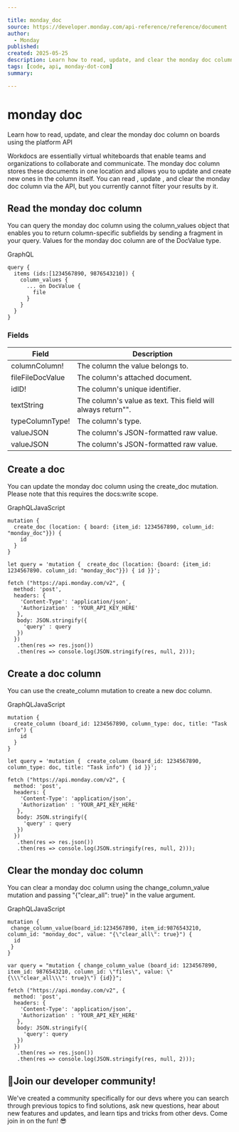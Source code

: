 ```yaml
---

title: monday_doc
source: https://developer.monday.com/api-reference/reference/document
author:
  - Monday
published:
created: 2025-05-25
description: Learn how to read, update, and clear the monday doc column on boards using the platform API
tags: [code, api, monday-dot-com]
summary:

---
```


# monday doc

Learn how to read, update, and clear the monday doc column on boards using the platform API

Workdocs are essentially virtual whiteboards that enable teams and organizations to collaborate and communicate. The monday doc column stores these documents in one location and allows you to update and create new ones in the column itself. You can read , update , and clear the monday doc column via the API, but you currently cannot filter your results by it.

## Read the monday doc column

You can query the monday doc column using the column_values object that enables you to return column-specific subfields by sending a fragment in your query.  Values for the monday doc column are of the DocValue type.

GraphQL
```
query {
  items (ids:[1234567890, 9876543210]) {
    column_values {
      ... on DocValue {
        file
      }
    }
  }
}
```

### Fields

Field | Description
--- | ---
columnColumn! | The column the value belongs to.
fileFileDocValue | The column's attached document.
idID! | The column's unique identifier.
textString | The column's value as text. This field will always return"".
typeColumnType! | The column's type.
valueJSON | The column's JSON-formatted raw value.
valueJSON | The column's JSON-formatted raw value.

## Create a doc

You can update the monday doc column using the create_doc mutation. Please note that this requires the docs:write scope.

GraphQLJavaScript
```
mutation {
  create_doc (location: { board: {item_id: 1234567890, column_id: "monday_doc"}}) {
    id
  }
}
```

```
let query = 'mutation {  create_doc (location: {board: {item_id: 1234567890. column_id: "monday_doc"}}) { id }}';

fetch ("https://api.monday.com/v2", {
  method: 'post',
  headers: {
    'Content-Type': 'application/json',
    'Authorization' : 'YOUR_API_KEY_HERE'
   },
   body: JSON.stringify({
     'query' : query
   })
  })
   .then(res => res.json())
   .then(res => console.log(JSON.stringify(res, null, 2)));
```

## Create a doc column

You can use the create_column mutation to create a new doc column.

GraphQLJavaScript
```
mutation {
  create_column (board_id: 1234567890, column_type: doc, title: "Task info") {
    id
  }
}
```

```
let query = 'mutation {  create_column (board_id: 1234567890, column_type: doc, title: "Task info") { id }}';

fetch ("https://api.monday.com/v2", {
  method: 'post',
  headers: {
    'Content-Type': 'application/json',
    'Authorization' : 'YOUR_API_KEY_HERE'
   },
   body: JSON.stringify({
     'query' : query
   })
  })
   .then(res => res.json())
   .then(res => console.log(JSON.stringify(res, null, 2)));
```

## Clear the monday doc column

You can clear a monday doc column using the change_column_value mutation and passing "{\"clear_all\": true}" in the value argument.

GraphQLJavaScript
```
mutation {
 change_column_value(board_id:1234567890, item_id:9876543210, column_id: "monday_doc", value: "{\"clear_all\": true}") {
  id
 }
}
```

```
var query = "mutation { change_column_value (board_id: 1234567890, item_id: 9876543210, column_id: \"files\", value: \"{\\\"clear_all\\\": true}\") {id}}";

fetch ("https://api.monday.com/v2", {
  method: 'post',
  headers: {
    'Content-Type': 'application/json',
    'Authorization' : 'YOUR_API_KEY_HERE'
   },
   body: JSON.stringify({
     'query': query
   })
  })
   .then(res => res.json())
   .then(res => console.log(JSON.stringify(res, null, 2)));
```

## 📘Join our developer community!

We've created a community specifically for our devs where you can search through previous topics to find solutions, ask new questions, hear about new features and updates, and learn tips and tricks from other devs. Come join in on the fun! 😎

